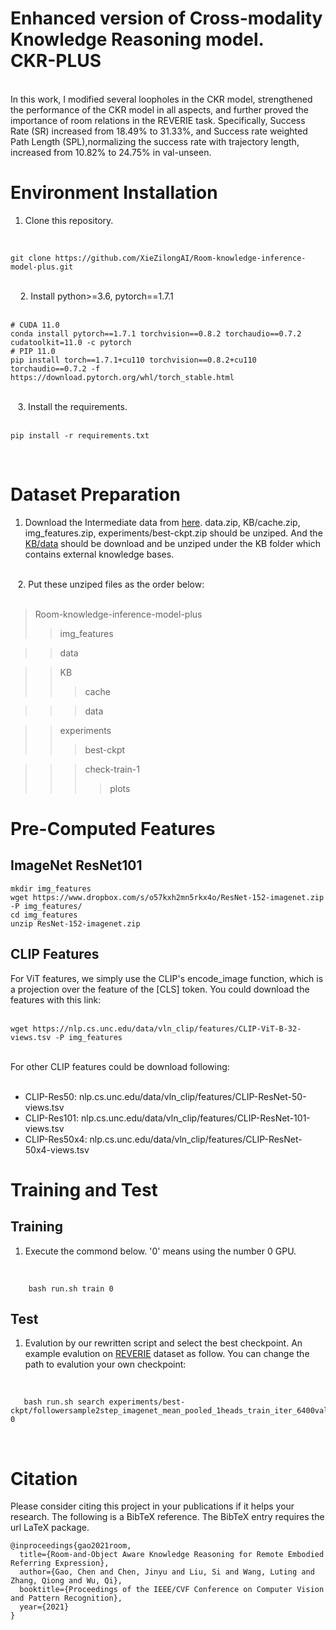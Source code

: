Enhanced version of Cross-modality Knowledge Reasoning model.<br>
CKR-PLUS
====
<br>
In this work, I modified several loopholes in the CKR model, strengthened the performance of the CKR model in all aspects, and further proved the importance of room relations in the REVERIE task. Specifically, Success Rate (SR) increased from 18.49% to 31.33%, and Success rate weighted Path Length (SPL),normalizing the success rate with trajectory length, increased from 10.82% to 24.75% in val-unseen.
<br>

Environment Installation
===

1. Clone this repository.
<br>

```
git clone https://github.com/XieZilongAI/Room-knowledge-inference-model-plus.git
```
<br>
&nbsp;&nbsp;&nbsp; 2. Install python>=3.6, pytorch==1.7.1
<br>
<br>

```
# CUDA 11.0
conda install pytorch==1.7.1 torchvision==0.8.2 torchaudio==0.7.2 cudatoolkit=11.0 -c pytorch
# PIP 11.0
pip install torch==1.7.1+cu110 torchvision==0.8.2+cu110 torchaudio==0.7.2 -f https://download.pytorch.org/whl/torch_stable.html
```
<br>
 &nbsp;&nbsp;&nbsp;3. Install the requirements.
<br>
<br>

```
pip install -r requirements.txt
```
<br>

Dataset Preparation
=====


1. Download the Intermediate data from [here](https://drive.google.com/drive/folders/1lU6k8DNXThdWXOafHoXC-3UjwCArT84h?usp=sharing "点击跳转"). data.zip, KB/cache.zip, img_features.zip, experiments/best-ckpt.zip should be unziped. And the [KB/data](https://drive.google.com/file/d/1B4IWXISA_D7avHoj6tHsfMtu5kuIqpt6/view "点击跳转") should be download and be unziped under the KB folder which contains external knowledge bases.

<br>
&nbsp;&nbsp;&nbsp;2. Put these unziped files as the order below:
<br><br>

> Room-knowledge-inference-model-plus
>> img_features

>> data

>> KB
>>> cache

>>> data

>> experiments
>>> best-ckpt

>>> check-train-1
>>>> plots

Pre-Computed Features
====

## ImageNet ResNet101

```
mkdir img_features
wget https://www.dropbox.com/s/o57kxh2mn5rkx4o/ResNet-152-imagenet.zip -P img_features/
cd img_features
unzip ResNet-152-imagenet.zip
```
## CLIP Features
For ViT features, we simply use the CLIP's encode_image function, which is a projection over the feature of the [CLS] token. You could download the features with this link:
<br>
<br>

```
wget https://nlp.cs.unc.edu/data/vln_clip/features/CLIP-ViT-B-32-views.tsv -P img_features
```
<br>
For other CLIP features could be download following:
<br>
<br>


* CLIP-Res50: nlp.cs.unc.edu/data/vln_clip/features/CLIP-ResNet-50-views.tsv <br>
* CLIP-Res101: nlp.cs.unc.edu/data/vln_clip/features/CLIP-ResNet-101-views.tsv <br>
* CLIP-Res50x4: nlp.cs.unc.edu/data/vln_clip/features/CLIP-ResNet-50x4-views.tsv <br>

Training and Test
====

## Training
1. Execute the commond below. '0' means using the number 0 GPU.
<br>

```
    bash run.sh train 0
```
## Test
1. Evalution by our rewritten script and select the best checkpoint. An example evalution on [REVERIE](https://github.com/YuankaiQi/REVERIE "点击跳转") dataset as follow. You can change the path to evalution your own checkpoint:
<br>

```
   bash run.sh search experiments/best-ckpt/followersample2step_imagenet_mean_pooled_1heads_train_iter_6400val_seen_sr_0.546_val_unseen_sr_0.247_ 0
```
<br>

Citation
===

Please consider citing this project in your publications if it helps your research. The following is a BibTeX reference. The BibTeX entry requires the url LaTeX package.
<br>

```
@inproceedings{gao2021room,
  title={Room-and-Object Aware Knowledge Reasoning for Remote Embodied Referring Expression},
  author={Gao, Chen and Chen, Jinyu and Liu, Si and Wang, Luting and Zhang, Qiong and Wu, Qi},
  booktitle={Proceedings of the IEEE/CVF Conference on Computer Vision and Pattern Recognition},
  year={2021}
}
```
